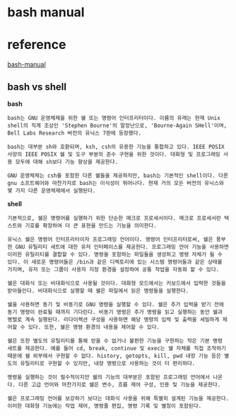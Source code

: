 # bash manual

# reference
[bash-manual](https://tiswww.case.edu/php/chet/bash/bashref.html)

## bash vs shell

**bash**

	bash는 GNU 운영체제을 위한 쉘 또는 명령어 인터프리터이다. 이름의 유래는 현재 Unix shell의 직계 조상인 'Stephen Bourne'의 말장난으로, 'Bourne-Again SHell'이며, Bell Labs Research 버전의 유닉스 7판에 등장했다.

	bash는 대부분 sh와 호환되며, ksh, csh의 유용한 기능을 통합하고 있다. IEEE POSIX 사양의 IEEE POSIX 쉘 및 도구 부분의 준수 구현을 위한 것이다. 대화형 및 프로그래밍 사용 모두에 대해 sh보다 기능 향상을 제공한다.

	GNU 운영체제는 csh를 포함한 다른 쉘들을 제공하지만, bash는 기본적인 shell이다. 다른 gnu 소프트웨어와 마찬가지로 bash는 이식성이 뛰어나다. 현재 거의 모든 버전의 유닉스와 몇 가지 다른 운영체제에서 실행된다.

**shell**

	기본적으로, 쉘은 명령어를 실행하기 위한 단순한 매크로 프로세서이다. 매크로 프로세서란 텍스트와 기호를 확장하여 더 큰 표현을 만드는 기능을 의미한다.

	유닉스 쉘은 명령어 인터프리터이자 프로그래밍 언어이다. 명령어 인터프리터로써, 쉘은 풍부한 GNU 유틸리티 세트에 대한 유저 인터페이스를 제공한다. 프로그래밍 언어 기능을 사용하면 이러한 유틸리티를 결합할 수 있다. 명령을 포함하는 파일들을 생성하고 명령 자체가 될 수 있다. 이 새로운 명령어들은 /bin과 같은 디렉토리에 있는 시스템 명령어들과 같은 상태를 가지며, 유저 또는 그룹이 사용자 지정 환경을 설정하여 공통 작업을 자동화 할 수 있다.

	쉘은 대화식 또는 비대화식으로 사용될 것이다. 대화형 모드에서는 키보드에서 입력한 것들을 받아들인다. 비대화식으로 실행할 때 쉘은 파일에서 읽은 명령들을 실행한다.

	쉘을 사용하면 동기 및 비동기로 GNU 명령을 실행할 수 있다. 쉘은 추가 입력을 받기 전에 동기 명령이 완료될 때까지 기다린다. 비동기 명령은 추가 명령을 읽고 실행하는 동안 쉘과 병렬로 계속 실행된다. 리다이렉션 구성을 사용하면 해당 명령의 입력 및 출력을 세밀하게 제어할 수 있다. 또한, 쉘은 명령 환경의 내용을 제어할 수 있다.

	쉘은 또한 별도의 유틸리티를 통해 얻을 수 없거나 불편한 기능을 구현하는 작은 기본 명령 세트를 제공한다. 예를 들어 cd, break, continue 및 exec는 쉘 자체를 직접 조작하기 때문에 쉘 외부에서 구현할 수 없다. history, getopts, kill, pwd 내장 기능 등은 별도의 유틸리티로 구현할 수 있지만, 내장 명령으로 사용하는 것이 더 편리하다.

	명령을 실행하는 것이 필수적이지만 쉘의 기능의 대부분은 포함된 프로그래밍 언어에서 나온다. 다른 고급 언어와 마찬가지로 쉘은 변수, 흐름 제어 구성, 인용 및 기능을 제공한다.

	쉘은 프로그래밍 언어를 보강하기 보다는 대화식 사용을 위해 특별히 설계된 기능을 제공한다. 이러한 대화형 기능에는 작업 제어, 명령줄 편집, 명령 기록 및 별칭이 포함된다.